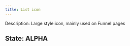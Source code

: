 ```yaml
---
title: List icon
---
```

Description: Large style icon, mainly used on Funnel pages

## State: ALPHA
